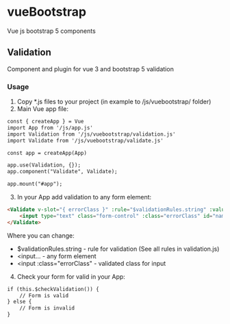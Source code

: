 # vueBootstrap
Vue js bootstrap 5 components

## Validation
Component and plugin for vue 3 and bootstrap 5 validation

### Usage
1) Copy *.js files to your project (in example to /js/vuebootstrap/ folder)
2) Main Vue app file:
```html
const { createApp } = Vue
import App from '/js/app.js'
import Validation from '/js/vuebootstrap/validation.js'
import Validate from '/js/vuebootstrap/validate.js'

const app = createApp(App)

app.use(Validation, {});
app.component("Validate", Validate);

app.mount("#app");
```
3) In your App add validation to any form element:
```html
<Validate v-slot="{ errorClass }" :rule="$validationRules.string" :value="user.name" :func="$globalValidation">
    <input type="text" class="form-control" :class="errorClass" id="name" v-model="user.name">
</Validate>
```
Where you can change:
- $validationRules.string - rule for validation (See all rules in validation.js)
- <input... - any form element
- <input :class="errorClass" - validated class for input
4) Check your form for valid in your App:
```html
if (this.$checkValidation()) {
    // Form is valid
} else {
    // Form is invalid
}
```